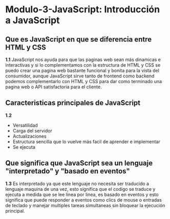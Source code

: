# Modulo-3-JavaScript: Introducción a JavaScript

## Que es JavaScript en que se diferencia entre HTML y CSS

**1.1** JavaScript nos ayuda para que las paginas web sean más dinamicas e interactivas y si lo complementamos con la estructura de HTML y CSS se puedo crear una pagina web bastante funcional y bonita para la vista del consumidor, aunque JavaScript sirve tanto de frontend como backend podemos complementarlo con HTML y CSS para dar como terminado una pagina web o API satisfactoria para el cliente.

## Caracteristicas principales de JavaScript

**1.2**

- Versatilidad
- Carga del servidor
- Actualizaciones
- Estructura sencilla que lo vuelve más facil de aprender e implementar
- Se ejecuta

## Que significa que JavaScript sea un lenguaje "interpretado" y "basado en eventos"

**1.3** Es interpretado ya que este lenguaje no necesita ser traducido a lenguaje maquina de una vez, esto significa que el codigo se traduce y ejecuta a medida que se lee linea por linea, es basado en eventos y esto significa que puede responder a eventos como clics de mouse o entradas de teclado y manejar multiples tareas simultaneas sin bloquear la ejecución principal.